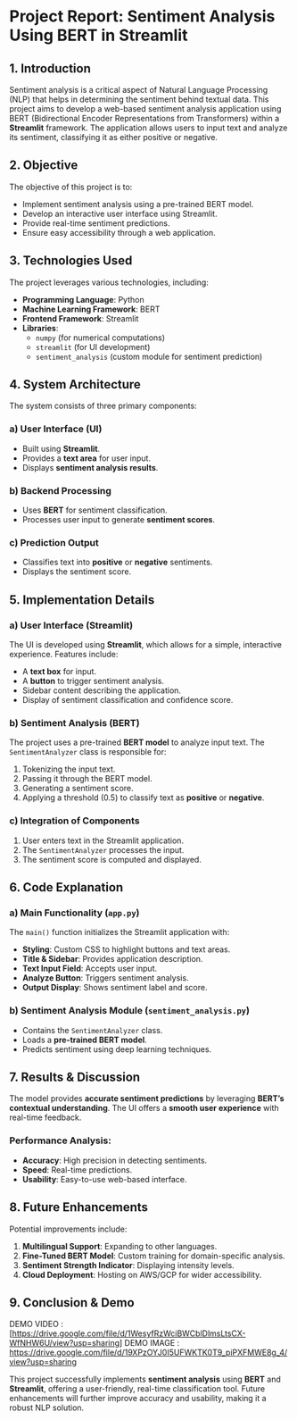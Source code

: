 # Project Report: Sentiment Analysis Using BERT in Streamlit

## 1. Introduction
Sentiment analysis is a critical aspect of Natural Language Processing (NLP) that helps in determining the sentiment behind textual data. This project aims to develop a web-based sentiment analysis application using BERT (Bidirectional Encoder Representations from Transformers) within a **Streamlit** framework. The application allows users to input text and analyze its sentiment, classifying it as either positive or negative.

## 2. Objective
The objective of this project is to:
- Implement sentiment analysis using a pre-trained BERT model.
- Develop an interactive user interface using Streamlit.
- Provide real-time sentiment predictions.
- Ensure easy accessibility through a web application.

## 3. Technologies Used
The project leverages various technologies, including:
- **Programming Language**: Python
- **Machine Learning Framework**: BERT
- **Frontend Framework**: Streamlit
- **Libraries**:
  - `numpy` (for numerical computations)
  - `streamlit` (for UI development)
  - `sentiment_analysis` (custom module for sentiment prediction)

## 4. System Architecture
The system consists of three primary components:
### a) **User Interface (UI)**
- Built using **Streamlit**.
- Provides a **text area** for user input.
- Displays **sentiment analysis results**.

### b) **Backend Processing**
- Uses **BERT** for sentiment classification.
- Processes user input to generate **sentiment scores**.

### c) **Prediction Output**
- Classifies text into **positive** or **negative** sentiments.
- Displays the sentiment score.

## 5. Implementation Details
### a) **User Interface (Streamlit)**
The UI is developed using **Streamlit**, which allows for a simple, interactive experience. Features include:
- A **text box** for input.
- A **button** to trigger sentiment analysis.
- Sidebar content describing the application.
- Display of sentiment classification and confidence score.

### b) **Sentiment Analysis (BERT)**
The project uses a pre-trained **BERT model** to analyze input text. The `SentimentAnalyzer` class is responsible for:
1. Tokenizing the input text.
2. Passing it through the BERT model.
3. Generating a sentiment score.
4. Applying a threshold (0.5) to classify text as **positive** or **negative**.

### c) **Integration of Components**
1. User enters text in the Streamlit application.
2. The `SentimentAnalyzer` processes the input.
3. The sentiment score is computed and displayed.

## 6. Code Explanation
### a) **Main Functionality (`app.py`)**
The `main()` function initializes the Streamlit application with:
- **Styling**: Custom CSS to highlight buttons and text areas.
- **Title & Sidebar**: Provides application description.
- **Text Input Field**: Accepts user input.
- **Analyze Button**: Triggers sentiment analysis.
- **Output Display**: Shows sentiment label and score.

### b) **Sentiment Analysis Module (`sentiment_analysis.py`)**
- Contains the `SentimentAnalyzer` class.
- Loads a **pre-trained BERT model**.
- Predicts sentiment using deep learning techniques.

## 7. Results & Discussion
The model provides **accurate sentiment predictions** by leveraging **BERT’s contextual understanding**. The UI offers a **smooth user experience** with real-time feedback.

### Performance Analysis:
- **Accuracy**: High precision in detecting sentiments.
- **Speed**: Real-time predictions.
- **Usability**: Easy-to-use web-based interface.

## 8. Future Enhancements
Potential improvements include:
1. **Multilingual Support**: Expanding to other languages.
2. **Fine-Tuned BERT Model**: Custom training for domain-specific analysis.
3. **Sentiment Strength Indicator**: Displaying intensity levels.
4. **Cloud Deployment**: Hosting on AWS/GCP for wider accessibility.

## 9. Conclusion & Demo

DEMO VIDEO : [https://drive.google.com/file/d/1WesyfRzWciBWCblDlmsLtsCX-WfNHW6U/view?usp=sharing]
DEMO IMAGE : https://drive.google.com/file/d/19XPzOYJ0I5UFWKTK0T9_piPXFMWE8g_4/view?usp=sharing

This project successfully implements **sentiment analysis** using **BERT** and **Streamlit**, offering a user-friendly, real-time classification tool. Future enhancements will further improve accuracy and usability, making it a robust NLP solution.


